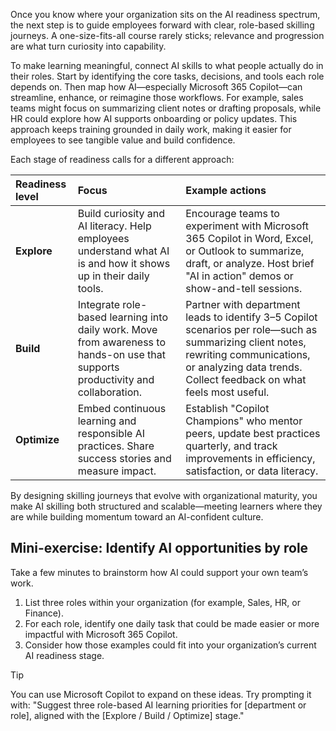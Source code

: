 Once you know where your organization sits on the AI readiness spectrum, the next step is to guide employees forward with clear, role-based skilling journeys. A one-size-fits-all course rarely sticks; relevance and progression are what turn curiosity into capability.

To make learning meaningful, connect AI skills to what people actually do in their roles. Start by identifying the core tasks, decisions, and tools each role depends on. Then map how AI—especially Microsoft 365 Copilot—can streamline, enhance, or reimagine those workflows. For example, sales teams might focus on summarizing client notes or drafting proposals, while HR could explore how AI supports onboarding or policy updates. This approach keeps training grounded in daily work, making it easier for employees to see tangible value and build confidence.

Each stage of readiness calls for a different approach:

| **Readiness level** | **Focus** | **Example actions** |
| :--- | :--- | :--- |
| **Explore** | Build curiosity and AI literacy. Help employees understand what AI is and how it shows up in their daily tools. | Encourage teams to experiment with Microsoft 365 Copilot in Word, Excel, or Outlook to summarize, draft, or analyze. Host brief "AI in action" demos or show-and-tell sessions. |
| **Build** | Integrate role-based learning into daily work. Move from awareness to hands-on use that supports productivity and collaboration. | Partner with department leads to identify 3–5 Copilot scenarios per role—such as summarizing client notes, rewriting communications, or analyzing data trends. Collect feedback on what feels most useful. |
| **Optimize** | Embed continuous learning and responsible AI practices. Share success stories and measure impact. | Establish "Copilot Champions" who mentor peers, update best practices quarterly, and track improvements in efficiency, satisfaction, or data literacy. |

By designing skilling journeys that evolve with organizational maturity, you make AI skilling both structured and scalable—meeting learners where they are while building momentum toward an AI-confident culture.


## Mini-exercise: Identify AI opportunities by role

Take a few minutes to brainstorm how AI could support your own team’s work.

1. List three roles within your organization (for example, Sales, HR, or Finance).  
2. For each role, identify one daily task that could be made easier or more impactful with Microsoft 365 Copilot.  
3. Consider how those examples could fit into your organization’s current AI readiness stage.

>[!TIP]
> You can use Microsoft Copilot to expand on these ideas. Try prompting it with: "Suggest three role-based AI learning priorities for [department or role], aligned with the [Explore / Build / Optimize] stage."
